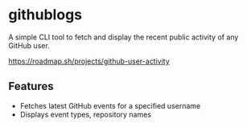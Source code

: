 
# githublogs

A simple CLI tool to fetch and display the recent public activity of any GitHub user.

https://roadmap.sh/projects/github-user-activity

## Features

- Fetches latest GitHub events for a specified username
- Displays event types, repository names

